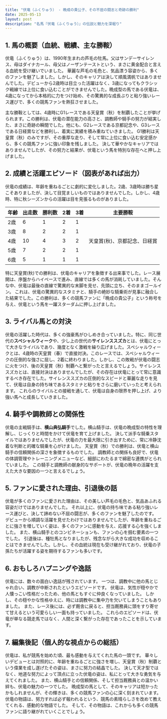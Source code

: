 ```yaml
---
title: "伏竜（ふくりゅう） - 晩成の貴公子、その不屈の闘志と奇跡の勝利"
date: 2025-05-13
layout: post
description: "名馬『伏竜（ふくりゅう）』の伝説と魅力を深堀り"
---
```


## 1. 馬の概要（血統、戦績、主な勝鞍）

伏竜（ふくりゅう）は、1990年生まれの芦毛の牡馬。父はサンデーサイレンス、母はダイナカール、母父はノーザンテーストという、まさに黄金配合と言える血統を受け継いでいました。  華麗な芦毛の毛色と、気品漂う容姿から、多くのファンを魅了しました。しかし、そのキャリアは決して順風満帆ではありませんでした。デビューから2歳時は目立った活躍はなく、3歳になってもクラシック戦線では上位に食い込むことができませんでした。晩成型の馬である伏竜は、4歳になってから本格的に力をつけ始め、その驚異的な成長ぶりと粘り強いレース運びで、多くの競馬ファンを熱狂させました。

主な勝鞍としては、4歳時にG1レースである天皇賞（秋）を制覇したことが挙げられます。この勝利は、伏竜の潜在能力の高さと、調教師や騎手の努力が結実した、まさに奇跡の瞬間でした。他にも、G2レースである京都記念や、G3レースである日経賞などを勝利し、着実に実績を積み重ねていきました。  G1勝利は天皇賞（秋）のみですが、その重厚な走り、そして常に上位に食い込む安定感から、多くの競馬ファンに強い印象を残しました。  決して華やかなキャリアではありませんでしたが、その努力と結果が、伏竜という馬を特別な存在へと押し上げました。


## 2. 成績と活躍エピソード（図表があれば出力）

伏竜の成績は、年齢を重ねるごとに劇的に変化しました。2歳、3歳時は勝ち星こそありましたが、決して目覚ましいものではありませんでした。しかし、4歳時、特に秋シーズンからの活躍は目を見張るものがありました。

| 年齢 | 出走数 | 勝利数 | 2着 | 3着 | 主要勝鞍 |
|---|---|---|---|---|---|
| 2歳 | 6 | 1 | 2 | 1 |  |
| 3歳 | 8 | 2 | 2 | 1 |  |
| 4歳 | 10 | 4 | 3 | 2 | 天皇賞(秋)、京都記念、日経賞 |
| 5歳 | 7 | 2 | 2 | 1 |  |
| 6歳 | 5 | 1 | 1 | 1 |  |


特に天皇賞(秋)での勝利は、伏竜のキャリアを象徴する出来事でした。レース展開は、序盤からハイペースで進み、直線では多くの馬が消耗していました。そんな中、伏竜は最後の直線で驚異的な末脚を見せ、先頭に立ち、そのままゴールイン。  これは、伏竜の驚異的なスタミナと、騎手の絶妙な騎乗術が見事に融合した結果でした。この勝利は、多くの競馬ファンに「晩成の貴公子」という称号を与え、伏竜という馬を一躍スターダムに押し上げました。


## 3. ライバル馬との対決

伏竜の活躍した時代は、多くの強豪馬がひしめき合っていました。特に、同じ世代の**スペシャルウィーク**や、少し上の世代の**サイレンススズカ**とは、伏竜にとって大きなライバルであり、幾度となく激戦を繰り広げました。スペシャルウィークとは、4歳時の天皇賞（春）で直接対決。このレースでは、スペシャルウィークの圧倒的な強さに屈し、2着に終わりました。しかし、この敗戦が伏竜の闘志に火をつけ、後の天皇賞（秋）制覇へと繋がったと言えるでしょう。サイレンススズカとは、直接対決はありませんでしたが、その存在は伏竜にとって常に意識するべき存在でした。サイレンススズカの圧倒的なスピードと華麗な走りを見て、伏竜は自身の持ち味であるスタミナと粘りをさらに磨いていったと考えられます。  これらのライバルとの接戦を通して、伏竜は自身の限界を押し上げ、より強い馬へと成長していきました。


## 4. 騎手や調教師との関係性

伏竜の主戦騎手は、**横山典弘騎手**でした。横山騎手は、伏竜の晩成型の特性を理解し、じっくりと時間をかけて伏竜を育て上げました。  決して派手な騎乗スタイルではありませんでしたが、伏竜の力を最大限に引き出すために、常に冷静沈着な判断と的確な騎乗を心がけました。  天皇賞（秋）での勝利は、伏竜と横山騎手の信頼関係の深さを象徴するものでした。  調教師との関係も良好で、伏竜の体調管理やトレーニングメニューなど、細部にわたるまで綿密な連携がとられていました。  この騎手と調教師の献身的なサポートが、伏竜の晩年の活躍を支えた大きな要因の一つと言えるでしょう。


## 5. ファンに愛された理由、引退後の話

伏竜が多くのファンに愛された理由は、その美しい芦毛の毛色と、気品あふれる容姿だけではありませんでした。  それ以上に、伏竜の持ち味である粘り強いレース運びと、決して諦めない不屈の闘志が、多くのファンを魅了したのです。  デビューから順調な活躍を見せたわけではありませんでしたが、年齢を重ねるごとに強さを増していく姿は、多くのファンに感動を与え、応援する心を強くしました。  また、横山騎手とのコンビネーションも、ファンの心を掴む要素の一つでした。  引退後は、種牡馬となりましたが、残念ながら大きな成功を収めることはできませんでした。しかし、その血統は現在も受け継がれており、伏竜の子孫たちが活躍する姿を期待するファンも多いです。


## 6. おもしろハプニングや逸話

伏竜には、数々の面白い逸話が残されています。  一つは、調教中に他の馬とじゃれ合い、調教が中断されたというエピソードです。  伏竜は、気性が穏やかで人懐っこい性格だったため、他の馬ともすぐに仲良くなっていました。  しかし、その穏やかな性格ゆえに、時には調教中に集中力を欠いてしまうこともありました。  また、レース後には、必ず厩舎に戻ると、担当厩務員に頭をすり寄せて甘えるという可愛らしい一面も持っていました。  これらのエピソードは、伏竜が単なる競走馬ではなく、人間と深く繋がった存在であったことを示しています。


## 7. 編集後記（個人的な視点からの総括）

伏竜は、私が競馬を始めた頃、最も感動を与えてくれた馬の一頭です。  華々しいデビューとは対照的に、年齢を重ねるごとに強さを増し、天皇賞（秋）制覇という偉業を成し遂げたその姿は、まさに努力の結晶でした。  決して天才型ではなく、地道な努力によって頂点に立った伏竜の姿は、私にとって大きな勇気を与えてくれました。  また、横山騎手との信頼関係、そして担当厩務員との温かい絆も、伏竜の魅力の一つでした。  晩成型の馬として、そのキャリアは短かったかもしれませんが、その輝きは、多くの競馬ファンの心に深く刻まれています。  伏竜の物語は、努力すれば必ず報われるという、競馬の素晴らしさを改めて教えてくれる、感動的な物語でした。  そして、その物語は、これからも多くの競馬ファンに語り継がれていくことでしょう。
